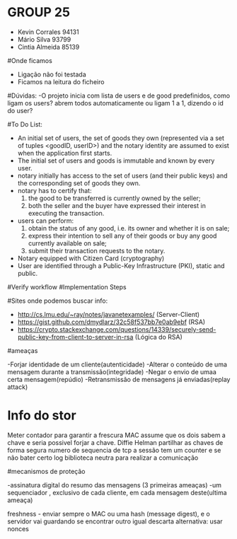 # GROUP 25

- Kevin Corrales 94131
- Mário Silva 93799
- Cintia Almeida 85139

#Onde ficamos 

- Ligação não foi testada
- Ficamos na leitura do ficheiro

#Dúvidas:
-O projeto inicia com lista de users e de good predefinidos, como ligam os users? abrem todos automaticamente ou ligam 1 a 1, dizendo o id do user?

#To Do List:
- An initial set of users, the set of goods they own (represented via a set of tuples
<goodID, userID>) and the notary identity are assumed to exist when the
application first starts.
- The initial set of users and goods is immutable and known by
every user. 
- notary initially has access to the set of users (and their public keys) and the
corresponding set of goods they own.
- notary has to certify that:
  1) the good to be transferred is currently owned by the seller;
  2) both the seller and the buyer have expressed their interest in executing the
transaction.
- users can perform:
  1) obtain the status of any good, i.e. its owner and whether it is on sale;
  2) express their intention to sell any of their goods or buy any good currently
available on sale;
  3) submit their transaction requests to the notary.
- Notary equipped with Citizen Card (cryptography)
- User are identified through a Public-Key Infrastructure (PKI), static and public.
 
#Verify workflow
#Implementation Steps

#Sites onde podemos buscar info:
- http://cs.lmu.edu/~ray/notes/javanetexamples/ (Server-Client)
- https://gist.github.com/dmydlarz/32c58f537bb7e0ab9ebf (RSA)
- https://crypto.stackexchange.com/questions/14339/securely-send-public-key-from-client-to-server-in-rsa (Lógica do RSA)

#ameaças

-Forjar identidade de um cliente(autenticidade)
-Alterar o conteúdo de uma mensagem durante a transmissão(integridade)
-Negar o envio de umaa certa mensagem(repúdio)
-Retransmissão de mensagens já enviadas(replay attack)

# Info do stor

Meter contador para garantir a frescura
MAC assume que os dois sabem a chave e seria possivel forjar a chave.
Diffie Helman partilhar as chaves de forma segura
numero de sequencia de tcp
a sessão tem um counter e se não bater certo
log
biblioteca neutra para realizar a comunicação

#mecanismos de proteção

-assinatura digital do resumo das mensagens (3 primeiras ameaças)
-um sequenciador , exclusivo de cada cliente, em cada mensagem deste(ultima ameaça)

freshness - enviar sempre o MAC ou uma hash (message digest), e o servidor vai guardando
		se encontrar outro igual descarta
		alternativa: usar nonces



